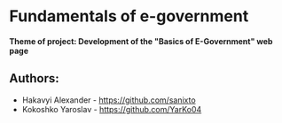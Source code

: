 # Fundamentals of e-government
#### Theme of project: Development of the "Basics of E-Government" web page 

## Authors:

* Hakavyi Alexander - https://github.com/sanixto
* Kokoshko Yaroslav - https://github.com/YarKo04

